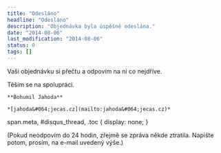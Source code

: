 ```yaml
---
title: "Odesláno"
headline: "Odesláno"
description: "Objednávka byla úspěšně odeslána."
date: "2014-08-06"
last_modification: "2014-08-06"
status: 0
tags: []
---
```


Vaši objednávku si přečtu a odpovím na ni co nejdříve.

Těším se na spolupráci.

    **Bohumil Jahoda** 

    *[jahoda&#064;jecas.cz](mailto:jahoda&#064;jecas.cz)*

  span.meta, #disqus_thread, .toc {
    display: none;
  }

(Pokud neodpovím do 24 hodin, zřejmě se zpráva někde ztratila. Napište potom, prosím, na e-mail uvedený výše.)